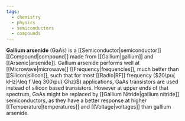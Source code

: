 ```yaml
---
tags:
  - chemistry
  - physics
  - semiconductors
  - compounds
---
```

**Gallium arsenide** (GaAs) is a [[Semiconductor|semiconductor]] [[Compound|compound]] made from [[Gallium|gallium]] and [[Arsenic|arsenide]]. Gallium arsenide performs well at [[Microwave|microwave]] [[Frequency|frequencies]], much better than [[Silicon|silicon]], such that for most [[Radio|RF]] frequency ($20\pu{ kHz}\leq f \leq 300\pu{ Ghz}$) applications, GaAs transistors are used instead of silicon based transistors. However at upper ends of that spectrum, GaAs might be replaced by [[Gallium Nitride|gallium nitride]] semiconductors, as they have a better response at higher [[Temperature|temperatures]] and [[Voltage|voltages]] than gallium arsenide.
